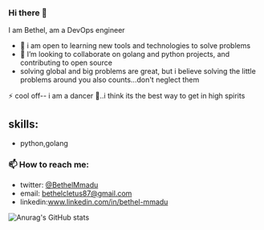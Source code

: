 ### Hi there 👋
I am Bethel, 
am a DevOps engineer
- 🔭 i am open to learning new tools and technologies to solve problems
- 👯 I’m looking to collaborate on golang and python projects, and contributing to open source 
- solving global and big problems are great, but i believe solving the little problems around you also counts...don't neglect them

⚡ cool off-- i am a dancer 💃..i think its the best way to get in high spirits

## skills:
- python,golang

### 📫 How to reach me:
- twitter: [@BethelMmadu](https://twitter.com/BethelMmadu)
- email: bethelcletus87@gmail.com
- linkedin:www.linkedin.com/in/bethel-mmadu


![Anurag's GitHub stats](https://github-readme-stats.vercel.app/api?username=bethel-m&count_private=true)

<!--
**bethel-m/bethel-m** is a ✨ _special_ ✨ repository because its `README.md` (this file) appears on your GitHub profile.

Here are some ideas to get you started:

- 🔭 I’m currently working on ...
- 🌱 I’m currently learning ...
- 👯 I’m looking to collaborate on ...
- 🤔 I’m looking for help with ...
- 💬 Ask me about ...
- 📫 How to reach me: ...
- 😄 Pronouns: ...
- ⚡ Fun fact: ...
-->
